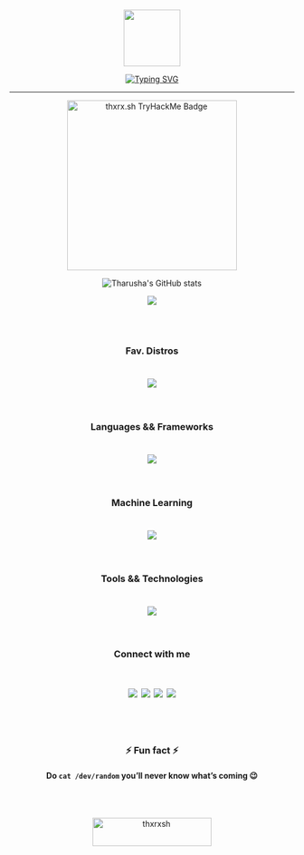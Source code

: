 

<br>

<p align="center" ><img  src = "https://github.com/7oSkaaa/7oSkaaa/blob/main/Images/about_me.gif?raw=true" width = 100px></p>
<p align="center"><a href="https://git.io/typing-svg"><img src="https://readme-typing-svg.herokuapp.com/?font=Fira+Code&weight=600&size=32&pause=1000&color=38bdae&center=true&width=520&lines=I%27m+Tharusha+Piyumal;Cyber+Security+Enthusiast;CTF+Player;sudo%20./life%202%3E/dev/null" alt="Typing SVG" /></a></p>
<hr>


<p align="center"> <a href="https://tryhackme.com/r/p/thxrx.sh"> <img src="https://tryhackme-badges.s3.amazonaws.com/thxrx.sh.png" alt="thxrx.sh TryHackMe Badge" width="300px"/></p> </a>


<div align="center">
  
  ![Tharusha's GitHub stats](https://github-readme-stats.vercel.app/api?username=thxrxsh&show_icons=true&theme=tokyonight)

</div> 

<div align="center">
  
  ![](https://komarev.com/ghpvc/?username=thxrxsh&color=38bdae)

</div> 



<br><br>

<h3 align="center">Fav. Distros</h3>

<h1 align="center">
  <a href="https://skillicons.dev">
    <img src="https://skillicons.dev/icons?i=arch,debian,ubuntu,kali"/>
  </a>
</h1>

<br>

<h3 align="center">Languages && Frameworks</h3>

<h1 align="center">
  <a href="https://skillicons.dev">
    <img src="https://skillicons.dev/icons?i=c,python,js,jquery,php,java,bash,lua,django,fastapi,flask,nodejs,electron,bootstrap"/>
  </a>
</h1>

<br>


<h3 align="center">Machine Learning</h3>

<h1 align="center">
  <a href="https://skillicons.dev">
    <img src="https://skillicons.dev/icons?i=tensorflow,pytorch,opencv,sklearn"/>
  </a>
</h1>

<br>




<h3 align="center">Tools && Technologies</h3>

<h1 align="center">
  <a href="https://skillicons.dev">
    <img src="https://skillicons.dev/icons?i=docker,git,postman,anaconda,cmake,gcp,arduino,raspberrypi,figma,illustrator,photoshop,pr"/>
  </a>
</h1>

<br>




<h3 align="center">Connect with me</h3>

<h1 align="center">
<a href="https://linkedin.com/in/tharusha-piyumal"><img src="https://skillicons.dev/icons?i=linkedin"/></a>
<a href="https://github.com/thxrxsh"><img src="https://skillicons.dev/icons?i=github"/></a>
<a href="https://stackoverflow.com/users/14910733/"><img src="https://skillicons.dev/icons?i=stackoverflow"/></a>
<a href="https://www.instagram.com/thxrx.sh"><img src="https://skillicons.dev/icons?i=instagram"/></a>
</h1>

<br><br>


<h3 align="center">
⚡ Fun fact ⚡
</h3>
  
<h4 align="center">
  
  Do ``` cat /dev/random ``` **you’ll never know what’s coming 😉**
  
</h4> 

<br><br>

<p align="center"><a href="https://www.buymeacoffee.com/thxrxsh" align="center"> <img align="center" src="https://cdn.buymeacoffee.com/buttons/v2/default-yellow.png" height="50" width="210" alt="thxrxsh" /></a></p><br><br>

